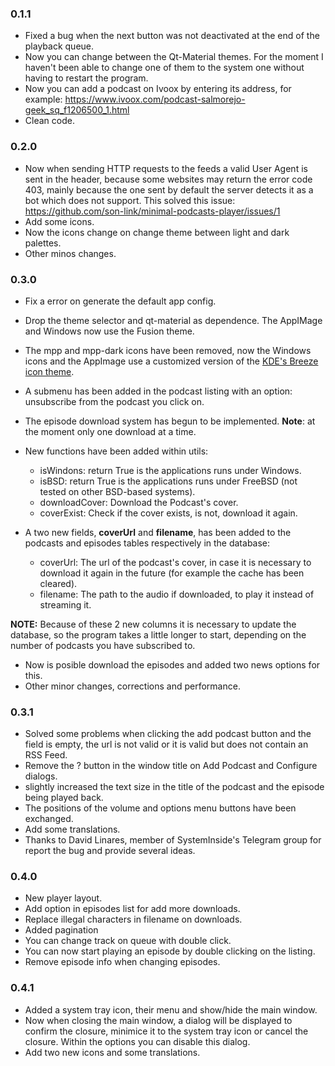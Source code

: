 ### 0.1.1

* Fixed a bug when the next button was not deactivated at the end of the playback queue.
* Now you can change between the Qt-Material themes. For the moment I haven't been able to change one of them to the system one without having to restart the program.
* Now you can add a podcast on Ivoox by entering its address, for example: https://www.ivoox.com/podcast-salmorejo-geek_sq_f1206500_1.html
* Clean code.

### 0.2.0

* Now when sending HTTP requests to the feeds a valid User Agent is sent in the header, because some websites may return the error code 403, mainly because the one sent by default the server detects it as a bot which does not support. This solved this issue: https://github.com/son-link/minimal-podcasts-player/issues/1
* Add some icons.
* Now the icons change on change theme between light and dark palettes.
* Other minos changes.

### 0.3.0

* Fix a error on generate the default app config.
* Drop the theme selector and qt-material as dependence. The AppIMage and Windows now use the Fusion theme.
* The mpp and mpp-dark icons have been removed, now the Windows icons and the AppImage use a customized version of the [KDE's Breeze icon theme](https://github.com/KDE/breeze-icons).
* A submenu has been added in the podcast listing with an option: unsubscribe from the podcast you click on.
* The episode download system has begun to be implemented. **Note**: at the moment only one download at a time.
* New functions have been added within utils:
	* isWindons: return True is the applications runs under Windows.
	* isBSD: return True is the applications runs under FreeBSD (not tested on other BSD-based systems).
	* downloadCover: Download the Podcast's cover.
	* coverExist: Check if the cover exists, is not, download it again.

* A two new fields, **coverUrl** and **filename**, has been added to the podcasts and episodes tables respectively in the database:
  * coverUrl: The url of the podcast's cover, in case it is necessary to download it again in the future (for example the cache has been cleared).
  * filename: The path to the audio if downloaded, to play it instead of streaming it.

**NOTE:** Because of these 2 new columns it is necessary to update the database, so the program takes a little longer to start, depending on the number of podcasts you have subscribed to.

* Now is posible download the episodes and added two news options for this.
* Other minor changes, corrections and performance.

### 0.3.1

* Solved some problems when clicking the add podcast button and the field is empty, the url is not valid or it is valid but does not contain an RSS Feed.
* Remove the ? button in the window title on Add Podcast and Configure dialogs.
* slightly increased the text size in the title of the podcast and the episode being played back.
* The positions of the volume and options menu buttons have been exchanged.
* Add some translations.
* Thanks to David Linares, member of SystemInside's Telegram group for report the bug and provide several ideas.

### 0.4.0

* New player layout.
* Add option in episodes list for add more downloads.
* Replace illegal characters in filename on downloads.
* Added pagination
* You can change track on queue with double click.
* You can now start playing an episode by double clicking on the listing.
* Remove episode info when changing episodes.

### 0.4.1

* Added a system tray icon, their menu and show/hide the main window.
* Now when closing the main window, a dialog will be displayed to confirm the closure, minimice it to the system tray icon or cancel the closure. Within the options you can disable this dialog.
* Add two new icons and some translations.